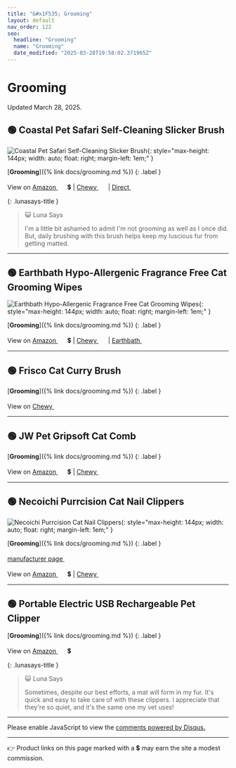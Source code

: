 ```yaml
---
title: "&#x1F535; Grooming"
layout: default
nav_order: 122
seo:
  headline: "Grooming"
  name: "Grooming"
  date_modified: "2025-03-28T19:58:02.371965Z"
---
```


# Grooming

Updated March 28, 2025.



## &#x1F7E2; Coastal Pet Safari Self-Cleaning Slicker Brush

![Coastal Pet Safari Self-Cleaning Slicker Brush](https://www.coastalpet.com/remote.axd/images.salsify.com/image/upload/s--Ty10226D--/zt5nysj1oyklks5oljvq.jpg?format=webp&quality=80){: style="max-height: 144px; width: auto; float: right; margin-left: 1em;" }

[**Grooming**]({% link docs/grooming.md %})
{: .label }

View on <a href="https://www.amazon.com/dp/B000YIWUXI/ref=nosim?tag=ckdcatsupplies-20" class="external" target="_blank">Amazon&nbsp;<svg width="18" height="18" viewBox="0 0 24 24"><use xlink:href="#svg-external-link"></use></svg></a> &#x1f4b2; &#124; <a href="https://www.chewy.com/dp/46214" class="external" target="_blank">Chewy&nbsp;<svg width="18" height="18" viewBox="0 0 24 24"><use xlink:href="#svg-external-link"></use></svg></a> &#124; <a href="https://www.coastalpet.com/products/detail/?id=SCG03" class="external" target="_blank">Direct&nbsp;<svg width="18" height="18" viewBox="0 0 24 24"><use xlink:href="#svg-external-link"></use></svg></a>

{: .lunasays-title }
> &#x1F63A; Luna Says
>
> I'm a little bit ashamed to admit I'm not grooming as well as I once did. But, daily brushing with this brush helps keep my luscious fur from getting matted.

* * *



## &#x1F7E2; Earthbath Hypo-Allergenic Fragrance Free Cat Grooming Wipes

![Earthbath Hypo-Allergenic Fragrance Free Cat Grooming Wipes](https://www.earthbath.com/cdn/shop/files/PCH7WS-HypoCat-Wipes-_100ct_-Front_1300x.png){: style="max-height: 144px; width: auto; float: right; margin-left: 1em;" }

[**Grooming**]({% link docs/grooming.md %})
{: .label }

View on <a href="https://www.amazon.com/dp/B00LTYWR4S/ref=nosim?tag=ckdcatsupplies-20" class="external" target="_blank">Amazon&nbsp;<svg width="18" height="18" viewBox="0 0 24 24"><use xlink:href="#svg-external-link"></use></svg></a> &#x1f4b2; &#124; <a href="https://www.chewy.com/dp/819606" class="external" target="_blank">Chewy&nbsp;<svg width="18" height="18" viewBox="0 0 24 24"><use xlink:href="#svg-external-link"></use></svg></a> &#124; <a href="https://www.earthbath.com/products/hypoallergenic-cat-wipes" class="external" target="_blank">Earthbath&nbsp;<svg width="18" height="18" viewBox="0 0 24 24"><use xlink:href="#svg-external-link"></use></svg></a>

* * *



## &#x1F7E2; Frisco Cat Curry Brush

[**Grooming**]({% link docs/grooming.md %})
{: .label }

View on <a href="https://www.chewy.com/dp/233454" class="external" target="_blank">Chewy&nbsp;<svg width="18" height="18" viewBox="0 0 24 24"><use xlink:href="#svg-external-link"></use></svg></a>

* * *



## &#x1F7E2; JW Pet Gripsoft Cat Comb

[**Grooming**]({% link docs/grooming.md %})
{: .label }

View on <a href="https://www.amazon.com/dp/B0002AQPXO/ref=nosim?tag=ckdcatsupplies-20" class="external" target="_blank">Amazon&nbsp;<svg width="18" height="18" viewBox="0 0 24 24"><use xlink:href="#svg-external-link"></use></svg></a> &#x1f4b2; &#124; <a href="https://www.chewy.com/dp/40173" class="external" target="_blank">Chewy&nbsp;<svg width="18" height="18" viewBox="0 0 24 24"><use xlink:href="#svg-external-link"></use></svg></a>

* * *



## &#x1F7E2; Necoichi Purrcision Cat Nail Clippers

![Necoichi Purrcision Cat Nail Clippers](https://www.necoichi.com/files/topics/4331_ext_01_6.jpg){: style="max-height: 144px; width: auto; float: right; margin-left: 1em;" }

[**Grooming**]({% link docs/grooming.md %})
{: .label }

 <a href="https://www.necoichi.com/Products/detail/id=4331" class="external" target="_blank">manufacturer page&nbsp;<svg width="18" height="18" viewBox="0 0 24 24"><use xlink:href="#svg-external-link"></use></svg></a>

View on <a href="https://www.amazon.com/dp/B07DPK7WBJ/ref=nosim?tag=ckdcatsupplies-20" class="external" target="_blank">Amazon&nbsp;<svg width="18" height="18" viewBox="0 0 24 24"><use xlink:href="#svg-external-link"></use></svg></a> &#x1f4b2; &#124; <a href="https://www.chewy.com/dp/210190" class="external" target="_blank">Chewy&nbsp;<svg width="18" height="18" viewBox="0 0 24 24"><use xlink:href="#svg-external-link"></use></svg></a>

* * *



## &#x1F7E2; Portable Electric USB Rechargeable Pet Clipper

[**Grooming**]({% link docs/grooming.md %})
{: .label }

View on <a href="https://www.amazon.com/dp/B092QN563N/ref=nosim?tag=ckdcatsupplies-20" class="external" target="_blank">Amazon&nbsp;<svg width="18" height="18" viewBox="0 0 24 24"><use xlink:href="#svg-external-link"></use></svg></a> &#x1f4b2;

{: .lunasays-title }
> &#x1F63A; Luna Says
>
> Sometimes, despite our best efforts, a mat will form in my fur. It's quick and easy to take care of with these clippers. I appreciate that they're so quiet, and it's the same one my vet uses!

* * *

<div id="disqus_thread"></div>
<script>
    var disqus_config = function () {
      this.page.url = '{{ page.url | absolute_url }}';
      this.page.identifier = '{{ page.url | absolute_url }}';
    };
    (function() {
    var d = document, s = d.createElement('script');
    s.src = 'https://ckdcatsupplies.disqus.com/embed.js';
    s.setAttribute('data-timestamp', +new Date());
    (d.head || d.body).appendChild(s);
    })();
</script>
<noscript>Please enable JavaScript to view the <a href="https://disqus.com/?ref_noscript">comments powered by Disqus.</a></noscript>

* * *

&#x1F449; Product links on this page marked with a &#x1f4b2; may earn the site a modest commission.


<!-- Updated 2025-03-28 19:58:02.371965Z -->

